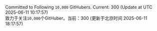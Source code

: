 Committed to Following `10,000` GitHubers. Current: <!-- FOLLOWING_COUNT -->300<!-- FOLLOWING_COUNT --> (Update at UTC <!-- LAST_UPDATED -->2025-06-11 10:17:57<!-- LAST_UPDATED -->)<br>
致力于关注`10,000`个GitHuber。当前：<!-- FOLLOWING_COUNT -->300<!-- FOLLOWING_COUNT --> (更新于北京时间 <!-- LAST_UPDATED_CST -->2025-06-11 18:17:57<!-- LAST_UPDATED_CST -->)
